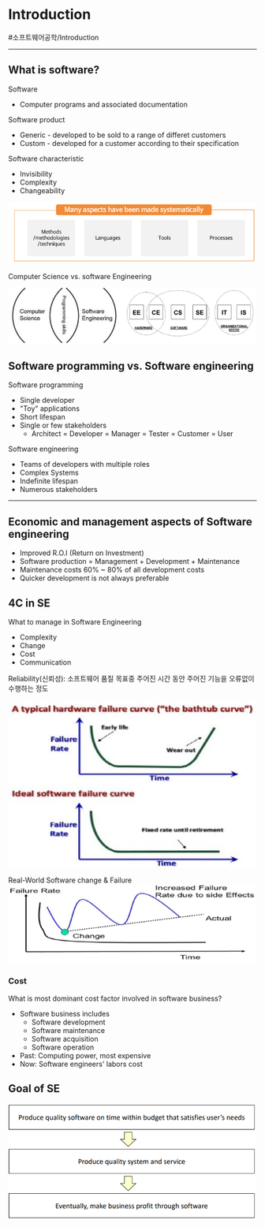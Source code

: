 # Introduction
#소프트웨어공학/Introduction

---
## What is software?
Software
- Computer programs and associated documentation

Software product
- Generic - developed to be sold to a range of differet customers
- Custom - developed for a customer according to their specification

Software characteristic
- Invisibility
- Complexity
- Changeability

![](./img/I_1.PNG)

Computer Science vs. software Engineering

![](./img/I_2.PNG)

## Software programming vs. Software engineering
Software programming
- Single developer
- "Toy" applications
- Short lifespan
- Single or few stakeholders
    - Architect = Developer = Manager = Tester = Customer = User

Software engineering
- Teams of developers with multiple roles
- Complex Systems
- Indefinite lifespan
- Numerous stakeholders

---
## Economic and  management aspects of Software engineering
- Improved R.O.I (Return on Investment)
- Software production = Management + Development + Maintenance
- Maintenance costs 60% ~ 80% of all development costs
- Quicker development is not always preferable

## 4C in SE
What to manage in Software Engineering
- Complexity
- Change
- Cost
- Communication

Reliability(신뢰성): 소프트웨어 품질 목표중 주어진 시간 동안 주어진 기능을 오류없이 수행하는 정도

![](./img/I_3.PNG)


Real-World Software change & Failure
![](./img/I_4.PNG)

### Cost
What is most dominant cost factor involved in software business?
- Software business includes
    - Software development
    - Software maintenance
    - Software acquisition
    - Software operation
- Past: Computing power, most expensive
- Now: Software engineers' labors cost

## Goal of SE

![](./img/I_5.PNG)